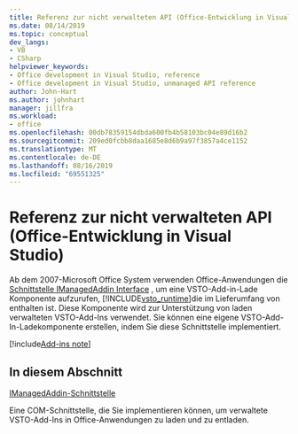 ```yaml
---
title: Referenz zur nicht verwalteten API (Office-Entwicklung in Visual Studio)
ms.date: 08/14/2019
ms.topic: conceptual
dev_langs:
- VB
- CSharp
helpviewer_keywords:
- Office development in Visual Studio, reference
- Office development in Visual Studio, unmanaged API reference
author: John-Hart
ms.author: johnhart
manager: jillfra
ms.workload:
- office
ms.openlocfilehash: 00db78359154dbda600fb4b58103bc04e89d16b2
ms.sourcegitcommit: 209ed0fcbb8daa1685e8d6b9a97f3857a4ce1152
ms.translationtype: MT
ms.contentlocale: de-DE
ms.lasthandoff: 08/16/2019
ms.locfileid: "69551325"
---
```

# <a name="unmanaged-api-reference-office-development-in-visual-studio"></a>Referenz zur nicht verwalteten API (Office-Entwicklung in Visual Studio)

Ab dem 2007-Microsoft Office System verwenden Office-Anwendungen die [Schnittstelle IManagedAddin Interface](../vsto/imanagedaddin-interface.md) , um eine VSTO-Add-in-Lade Komponente aufzurufen, [!INCLUDE[vsto_runtime](../vsto/includes/vsto-runtime-md.md)]die im Lieferumfang von enthalten ist. Diese Komponente wird zur Unterstützung von laden verwalteten VSTO-Add-Ins verwendet. Sie können eine eigene VSTO-Add-In-Ladekomponente erstellen, indem Sie diese Schnittstelle implementiert.

[!include[Add-ins note](includes/addinsnote.md)]

## <a name="in-this-section"></a>In diesem Abschnitt

[IManagedAddin-Schnittstelle](../vsto/imanagedaddin-interface.md)

Eine COM-Schnittstelle, die Sie implementieren können, um verwaltete VSTO-Add-Ins in Office-Anwendungen zu laden und zu entladen.
